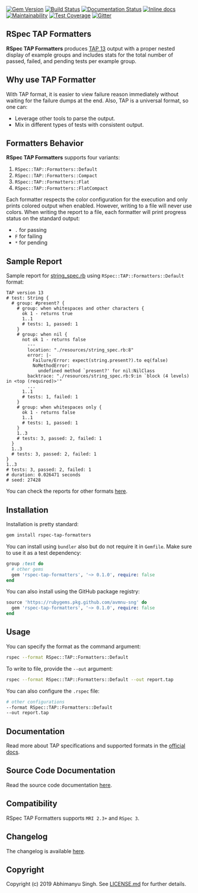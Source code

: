 [![Gem Version](https://badge.fury.io/rb/rspec-tap-formatters.svg)](https://badge.fury.io/rb/rspec-tap-formatters)
[![Build Status](https://travis-ci.com/avmnu-sng/rspec-tap-formatters.svg?branch=master)](https://travis-ci.com/avmnu-sng/rspec-tap-formatters)
[![Documentation Status](https://readthedocs.org/projects/rspec-tap-formatters/badge/?version=latest)](https://rspec-tap-formatters.readthedocs.io/en/latest/?badge=latest)
[![Inline docs](http://inch-ci.org/github/avmnu-sng/rspec-tap-formatters.svg?branch=master)](http://inch-ci.org/github/avmnu-sng/rspec-tap-formatters)
[![Maintainability](https://api.codeclimate.com/v1/badges/7dd41099b7e8569fc7ec/maintainability)](https://codeclimate.com/github/avmnu-sng/rspec-tap-formatters/maintainability)
[![Test Coverage](https://api.codeclimate.com/v1/badges/7dd41099b7e8569fc7ec/test_coverage)](https://codeclimate.com/github/avmnu-sng/rspec-tap-formatters/test_coverage)
[![Gitter](https://badges.gitter.im/rspec-tap-formatters/community.svg)](https://gitter.im/rspec-tap-formatters/community?utm_source=badge&utm_medium=badge&utm_campaign=pr-badge)

## RSpec TAP Formatters

**RSpec TAP Formatters** produces [TAP 13](https://testanything.org/tap-version-13-specification.html) 
output with a proper nested display of example groups and includes stats for the total 
number of passed, failed, and pending tests per example group.

## Why use TAP Formatter

With TAP format, it is easier to view failure reason immediately without waiting
for the failure dumps at the end. Also, TAP is a universal format, so one can:
- Leverage other tools to parse the output.
- Mix in different types of tests with consistent output.

## Formatters Behavior

**RSpec TAP Formatters** supports four variants:
1. `RSpec::TAP::Formatters::Default`
2. `RSpec::TAP::Formatters::Compact`
3. `RSpec::TAP::Formatters::Flat`
4. `RSpec::TAP::Formatters::FlatCompact`

Each formatter respects the color configuration for the execution and only 
prints colored output when enabled. However, writing to a file will never use 
colors. When writing the report to a file, each formatter will print progress status 
on the standard output:
- `.` for passing
- `F` for failing
- `*` for pending

## Sample Report

Sample report for [string_spec.rb](resources/string_spec.rb) using 
`RSpec::TAP::Formatters::Default` format:
```text
TAP version 13
# test: String {
  # group: #present? {
    # group: when whitespaces and other characters {
      ok 1 - returns true
      1..1
      # tests: 1, passed: 1
    }
    # group: when nil {
      not ok 1 - returns false
        ---
        location: "./resources/string_spec.rb:8"
        error: |-
          Failure/Error: expect(string.present?).to eq(false)
          NoMethodError:
            undefined method `present?' for nil:NilClass
        backtrace: "./resources/string_spec.rb:9:in `block (4 levels) in <top (required)>'"
        ...
      1..1
      # tests: 1, failed: 1
    }
    # group: when whitespaces only {
      ok 1 - returns false
      1..1
      # tests: 1, passed: 1
    }
    1..3
    # tests: 3, passed: 2, failed: 1
  }
  1..3
  # tests: 3, passed: 2, failed: 1
}
1..3
# tests: 3, passed: 2, failed: 1
# duration: 0.026471 seconds
# seed: 27428
```

You can check the reports for other formats [here](resources/reports).

## Installation

Installation is pretty standard:
```sh
gem install rspec-tap-formatters
```

You can install using `bundler` also but do not require it in `Gemfile`.
Make sure to use it as a test dependency:
```ruby
group :test do
  # other gems
  gem 'rspec-tap-formatters', '~> 0.1.0', require: false
end
```

You can also install using the GitHub package registry:
```ruby
source 'https://rubygems.pkg.github.com/avmnu-sng' do
  gem 'rspec-tap-formatters', '~> 0.1.0', require: false
end
```

## Usage

You can specify the format as the command argument:
```sh
rspec --format RSpec::TAP::Formatters::Default
```

To write to file, provide the `--out` argument:
```sh
rspec --format RSpec::TAP::Formatters::Default --out report.tap
```

You can also configure the `.rspec` file:
```sh
# other configurations
--format RSpec::TAP::Formatters::Default
--out report.tap
```

## Documentation

Read more about TAP specifications and supported formats in the [official docs](https://rspec-tap-formatters.readthedocs.io/en/latest/).

## Source Code Documentation

Read the source code documentation [here](https://rubydoc.info/github/avmnu-sng/rspec-tap-formatters/master).
 
## Compatibility

RSpec TAP Formatters supports `MRI 2.3+` and `RSpec 3`.

## Changelog

The changelog is available [here](CHANGELOG.md).

## Copyright

Copyright (c) 2019 Abhimanyu Singh. See [LICENSE.md](LICENSE.md) for
further details.
